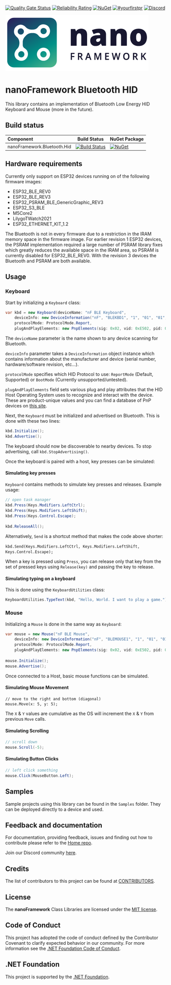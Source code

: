 [![Quality Gate Status](https://sonarcloud.io/api/project_badges/measure?project=nanoframework_nanoFramework.Bluetooth.Hid&metric=alert_status)](https://sonarcloud.io/summary/new_code?id=nanoframework_nanoFramework.Bluetooth.Hid) [![Reliability Rating](https://sonarcloud.io/api/project_badges/measure?project=nanoframework_nanoFramework.Bluetooth.Hid&metric=reliability_rating)](https://sonarcloud.io/summary/new_code?id=nanoframework_nanoFramework.Bluetooth.Hid) [![NuGet](https://img.shields.io/nuget/dt/nanoFramework.Bluetooth.Hid.svg?label=NuGet&style=flat&logo=nuge)](https://www.nuget.org/packages/nanoFramework.Bluetooth.Hid/) [![#yourfirstpr](https://img.shields.io/badge/first--timers--only-friendly-blue.svg)](https://github.com/nanoframework/Home/blob/main/CONTRIBUTING.md) [![Discord](https://img.shields.io/discord/478725473862549535.svg?logo=discord&logoColor=white&label=Discord&color=7289DA)](https://discord.gg/gCyBu8T)

![nanoFramework logo](https://raw.githubusercontent.com/nanoframework/Home/main/resources/logo/nanoFramework-repo-logo.png)

# nanoFramework Bluetooth HID

This library contains an implementation of Bluetooth Low Energy HID Keyboard and Mouse (more in the future).

## Build status

| Component | Build Status | NuGet Package |
|:-|---|---|
| nanoFramework.Bluetooth.Hid | [![Build Status](https://dev.azure.com/nanoframework/nanoFramework.Bluetooth.Hid/_apis/build/status%2Fnanoframework.nanoFramework.Bluetooth.Hid?repoName=nanoframework%2FnanoFramework.Bluetooth.Hid&branchName=main)](https://dev.azure.com/nanoframework/nanoFramework.Bluetooth.Hid/_build/latest?definitionId=105&repoName=nanoframework%2FnanoFramework.Bluetooth.Hid&branchName=main) | [![NuGet](https://img.shields.io/nuget/v/nanoFramework.Bluetooth.Hid.svg?label=NuGet&style=flat&logo=nuget)](https://www.nuget.org/packages/nanoFramework.Bluetooth.Hid/) |

## Hardware requirements

Currently only support on ESP32 devices running on of the following firmware images:

- ESP32_BLE_REV0
- ESP32_BLE_REV3
- ESP32_PSRAM_BLE_GenericGraphic_REV3
- ESP32_S3_BLE
- M5Core2
- LilygoTWatch2021
- ESP32_ETHERNET_KIT_1.2

The Bluetooth is not in every firmware due to a restriction in the IRAM memory space in the firmware image. For earlier revision 1 ESP32 devices, the PSRAM implementation required a large number of PSRAM library fixes which greatly reduces the available space in the IRAM area, so PSRAM is currently disabled for ESP32_BLE_REV0. With the revision 3 devices the Bluetooth and PSRAM are both available.

## Usage

### Keyboard

Start by initializing a `Keyboard` class:

```csharp
var kbd = new Keyboard(deviceName: "nF BLE Keyboard",
    deviceInfo: new DeviceInformation("nF", "BLEKBD1", "1", "01", "01", "01"),
    protocolMode: ProtocolMode.Report,
    plugAndPlayElements: new PnpElements(sig: 0x02, vid: 0xE502, pid: 0xA111, version: 0x210));
```

The `deviceName` parameter is the name shown to any device scanning for Bluetooth.

`deviceInfo` parameter takes a `DeviceInformation` object instance which contains information about the manufacturer and device (serial number, hardware/software revision, etc...).

`protocolMode` specifies which HID Protocol to use: `ReportMode` (Default, Supported) or `BootMode` (Currently unsupported/untested).

`plugAndPlayElements` field sets various plug and play attributes that the HID Host Operating System uses to recognize and interact with the device. These are product-unique values and you can find a database of PnP devices on [this site](https://the-sz.com/products/usbid/index.php?v=&p=&n=Keyboard).

Next, the `Keyboard` must be initialized and advertised on Bluetooth. This is done with these two lines:

```csharp
kbd.Initialize();
kbd.Advertise();
```

The keyboard should now be discoverable to nearby devices. To stop advertising, call `kbd.StopAdvertising()`.

Once the keyboard is paired with a host, key presses can be simulated:

#### Simulating key presses

`Keyboard` contains methods to simulate key presses and releases. Example usage:

```csharp
// open task manager
kbd.Press(Keys.Modifiers.LeftCtrl);
kbd.Press(Keys.Modifiers.LeftShift);
kbd.Press(Keys.Control.Escape);

kbd.ReleaseAll();
```

Alternatively, `Send` is a shortcut method that makes the code above shorter:

`kbd.Send(Keys.Modifiers.LeftCtrl, Keys.Modifiers.LeftShift, Keys.Control.Escape);`

When a key is pressed using `Press`, you can release only that key from the set of pressed keys using `Release(key)` and passing the key to release.

#### Simulating typing on a keyboard

This is done using the `KeyboardUtilities` class:

```csharp
KeyboardUtilities.TypeText(kbd, "Hello, World. I want to play a game.");
```

### Mouse

Initializing a `Mouse` is done in the same way as `Keyboard`:

```csharp
var mouse = new Mouse("nF BLE Mouse",
    deviceInfo: new DeviceInformation("nF", "BLEMOUSE1", "1", "01", "01", "01"),
    protocolMode: ProtocolMode.Report,
    plugAndPlayElements: new PnpElements(sig: 0x02, vid: 0xE502, pid: 0xA111, version: 0x210));

mouse.Initialize();
mouse.Advertise();
```

Once connected to a Host, basic mouse functions can be simulated.

#### Simulating Mouse Movement

```cshrap
// move to the right and bottom (diagonal)
mouse.Move(x: 5, y: 5);
```

The `X` & `Y` values are cumulative as the OS will increment the `X` & `Y` from previous `Move` calls.

#### Simulating Scrolling

```csharp
// scroll down
mouse.Scroll(-5);
```

#### Simulating Button Clicks

```csharp
// left click something
mouse.Click(MouseButton.Left);
```

## Samples

Sample projects using this library can be found in the `Samples` folder. They can be deployed directly to a device and used.

## Feedback and documentation

For documentation, providing feedback, issues and finding out how to contribute please refer to the [Home repo](https://github.com/nanoframework/Home).

Join our Discord community [here](https://discord.gg/gCyBu8T).

## Credits

The list of contributors to this project can be found at [CONTRIBUTORS](https://github.com/nanoframework/Home/blob/main/CONTRIBUTORS.md).

## License

The **nanoFramework** Class Libraries are licensed under the [MIT license](LICENSE.md).

## Code of Conduct

This project has adopted the code of conduct defined by the Contributor Covenant to clarify expected behavior in our community.
For more information see the [.NET Foundation Code of Conduct](https://dotnetfoundation.org/code-of-conduct).

## .NET Foundation

This project is supported by the [.NET Foundation](https://dotnetfoundation.org).